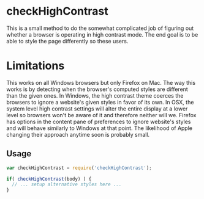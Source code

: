 # checkHighContrast

This is a small method to do the somewhat complicated job of figuring out
whether a browser is operating in high contrast mode. The end goal is to be
able to style the page differently so these users.

# Limitations

This works on all Windows browsers but only Firefox on Mac. The way this works
is by detecting when the browser's computed styles are different than the
given ones. In Windows, the high contrast theme coerces the browsers to ignore
a website's given styles in favor of its own. In OSX, the system level high
contrast settings will alter the entire display at a lower level so browsers
won't be aware of it and therefore neither will we. Firefox has options in
the content pane of preferences to ignore website's styles and will behave
similarly to Windows at that point. The likelihood of Apple changing their
approach anytime soon is probably small.

## Usage
```javascript
var checkHighContrast = require('checkHighContrast');

if( checkHighContrast(body) ) {
  // ... setup alternative styles here ...
}
```
